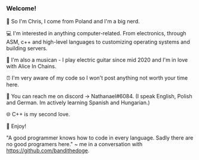 ### Welcome!

👋 So I'm Chris, I come from Poland and I'm a big nerd.

💻 I'm interested in anything computer-related. From electronics, through ASM, c++ and high-level languages to customizing operating systems and building servers.

🎸 I'm also a musican - I play electric guitar since mid 2020 and I'm in love with Alice In Chains.

⏰ I'm very aware of my code so I won't post anything not worth your time here.

💬 You can reach me on discord -> Nathanael#6084. (I speak English, Polish and German. Im actively learning Spanish and Hungarian.)

🌐 C++ is my second love.

💖 Enjoy!

"A good programmer knows how to code in every language. Sadly there are no good programers here."
~ me in a conversation with https://github.com/bandithedoge.
